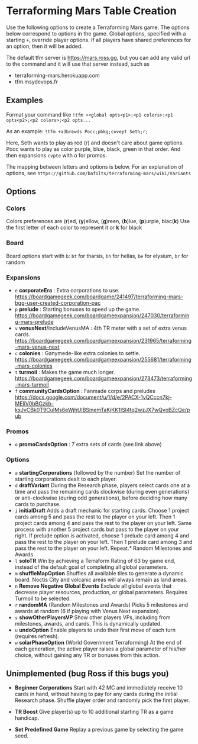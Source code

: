 # __**Terraforming Mars Table Creation**__

Use the following options to create a Terraforming Mars game.
The options below correspond to options in the game. Global options,
specified with a starting `+`, override player options. If all players have
shared preferences for an option, then it will be added.

The default tfm server is https://mars.ross.gg, but you can add any valid url
to the command and it will use that server instead, such as
* terraforming-mars.herokuapp.com
* tfm.msydevops.fr

## Examples
Format your command like
`!tfm +<global opts<p1>;<p1 colors>;<p1 opts<p2>;<p2 colors>;<p2 opts...`

As an example:
`!tfm +a3brewds Pocc;pbkg;covept Seth;r;`

Here, Seth wants to play as red (r) and doesn't care about game options.
Pocc wants to play as color purple, blue, black, green in that order. And then expansions `cvpte` with o for promos.

The mapping between letters and options is below.
For an explanation of options, see `https://github.com/bafolts/terraforming-mars/wiki/Variants`

## **Options**

### **Colors**
Colors preferences are (**r**)ed, (**y**)ellow, (**g**)reen, (**b**)lue, (**p**)urple, blac(**k**)
Use the first letter of each color to represent it or **k** for black

### **Board**
Board options start with `b`: `bt` for tharsis, `bh` for hellas, `be` for elysium, `br` for random

### **Expansions**
- `e` **corporateEra** : Extra corporations to use. <https://boardgamegeek.com/boardgame/241497/terraforming-mars-bgg-user-created-corporation-pac>
- `p` **prelude** : Starting bonuses to speed up the game. <https://boardgamegeek.com/boardgameexpansion/247030/terraforming-mars-prelude>
- `v` **venusNext**/includeVenusMA : 4th TR meter with a set of extra venus cards. <https://boardgamegeek.com/boardgameexpansion/231965/terraforming-mars-venus-next>
- `c` **colonies** : Ganymede-like extra colonies to settle. <https://boardgamegeek.com/boardgameexpansion/255681/terraforming-mars-colonies>
- `t` **turmoil** : Makes the game much longer. <https://boardgamegeek.com/boardgameexpansion/273473/terraforming-mars-turmoil>
- `f` **communityCardsOption** : Fanmade corps and preludes <https://docs.google.com/document/u/1/d/e/2PACX-1vQCccn7kj-MEliV0bBGzkb-kxJvCBk0T9CuIMs6eWjhUIBSinemTaKjKK1ISI4tq2wzJX7wQvoBZcQe/pub>

### **Promos**
- `o` **promoCardsOption** : 7 extra sets of cards (see link above)

### **Options**
- `a` **startingCorporations** (followed by the number)
    Set the number of starting corporations dealt to each player.
- `d` **draftVariant**
    During the Research phase, players select cards one at a time and pass the remaining cards clockwise (during
    even generations) or anti-clockwise (during odd generations), before deciding how many cards to purchase.
- `i` **initialDraft**
    Adds a draft mechanic for starting cards. Choose 1 project cards among 5 and pass the rest to the player on your left.
    Then 1 project cards among 4 and pass the rest to the player on your left. Same process with another 5 project cards
    but pass to the player on your right. If prelude option is activated, choose 1 prelude card among 4 and pass the rest
    to the player on your left. Then 1 prelude card among 3 and pass the rest to the player on your left. Repeat.*
    Random Milestones and Awards
- `l` **soloTR**
    Win by achieving a Terraform Rating of 63 by game end, instead of the default goal of completing all global parameters.
- `m` **shuffleMapOption**
    Shuffles all available tiles to generate a dynamic board. Noctis City and volcanic areas will always remain as land areas.
- `n` **Remove Negative Global Events**
    Exclude all global events that decrease player resources, production, or global parameters. Requires Turmoil to be selected.
- `r` **randomMA** (Random Milestones and Awards)
    Picks 5 milestones and awards at random (6 if playing with Venus Next expansion).
- `s` **showOtherPlayersVP**
    Show other players VPs, including from milestones, awards, and cards. This is dynamically updated.
- `u` **undoOption**
    Enable players to undo their first move of each turn (requires refresh).
- `w` **solarPhaseOption** (World Government Terraforming)
    At the end of each generation, the active player raises a global parameter of his/her choice, without gaining any TR or bonuses from this action.

## **Unimplemented** (bug Ross if this bugs you)

- **Beginner Corporations**
    Start with 42 MC and immediately receive 10 cards in hand, without having to pay for any cards during the initial Research phase.
    Shuffle player order and randomly pick the first player.

- **TR Boost**
    Give player(s) up to 10 additional starting TR as a game handicap.

- **Set Predefined Game**
    Replay a previous game by selecting the game seed.
